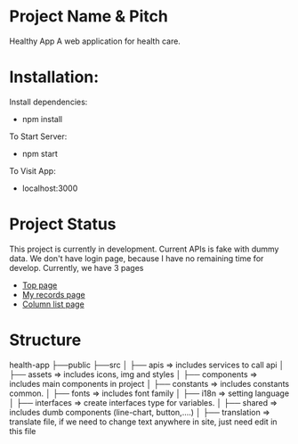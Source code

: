 # Project Name & Pitch
Healthy App
A web application for health care.

# Installation:
Install dependencies:
- npm install

To Start Server:
- npm start

To Visit App:
- localhost:3000

# Project Status
This project is currently in development. Current APIs is fake with dummy data.
We don't have login page, because I have no remaining time for develop.
Currently, we have 3 pages
- [Top page](https://localhost:3000)
- [My records page](http://localhost:3000/my-records)
- [Column list page](http://localhost:3000/column-page)


# Structure
health-app
├──public
├──src
│   ├── apis => includes services to call api
│   ├── assets => includes icons, img and styles
│   ├── components => includes main components in project
│   ├── constants => includes constants common.
│   ├── fonts => includes font family
│   ├── i18n => setting language
│   ├── interfaces => create interfaces type for variables.
│   ├── shared => includes dumb components (line-chart, button,....)
│   ├── translation => translate file, if we need to change text anywhere in site, just need edit in this file
